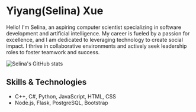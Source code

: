 # Yiyang(Selina) Xue

Hello! I'm Selina, an aspiring computer scientist specializing in software development and artificial intelligence. My career is fueled by a passion for excellence, and I am dedicated to leveraging technology to create social impact. I thrive in collaborative environments and actively seek leadership roles to foster teamwork and success.

![Selina's GitHub stats](https://github-readme-stats.vercel.app/api?username=selinaXyy&show_icons=true&theme=radical)

## Skills & Technologies
* C++, C#, Python, JavaScript, HTML, CSS
* Node.js, Flask, PostgreSQL, Bootstrap
